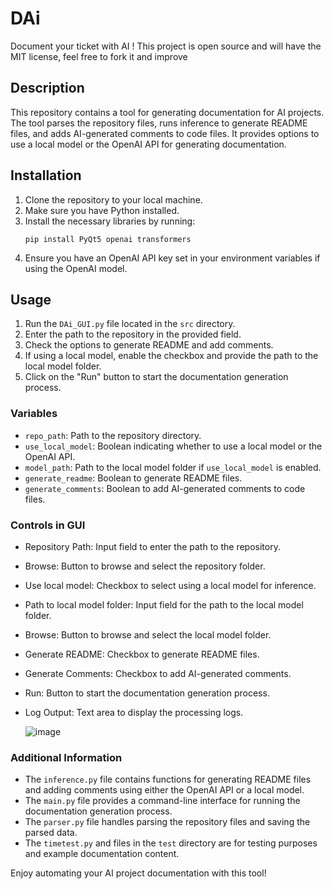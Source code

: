 # DAi
Document your ticket with AI !
This project is open source and will have the MIT license, feel free to fork it and improve

## Description
This repository contains a tool for generating documentation for AI projects. The tool parses the repository files, runs inference to generate README files, and adds AI-generated comments to code files. It provides options to use a local model or the OpenAI API for generating documentation.

## Installation
1. Clone the repository to your local machine.
2. Make sure you have Python installed.
3. Install the necessary libraries by running:
   ```
   pip install PyQt5 openai transformers
   ```
4. Ensure you have an OpenAI API key set in your environment variables if using the OpenAI model.

## Usage
1. Run the `DAi_GUI.py` file located in the `src` directory.
2. Enter the path to the repository in the provided field.
3. Check the options to generate README and add comments.
4. If using a local model, enable the checkbox and provide the path to the local model folder.
5. Click on the "Run" button to start the documentation generation process.

### Variables
- `repo_path`: Path to the repository directory.
- `use_local_model`: Boolean indicating whether to use a local model or the OpenAI API.
- `model_path`: Path to the local model folder if `use_local_model` is enabled.
- `generate_readme`: Boolean to generate README files.
- `generate_comments`: Boolean to add AI-generated comments to code files.

### Controls in GUI
- Repository Path: Input field to enter the path to the repository.
- Browse: Button to browse and select the repository folder.
- Use local model: Checkbox to select using a local model for inference.
- Path to local model folder: Input field for the path to the local model folder.
- Browse: Button to browse and select the local model folder.
- Generate README: Checkbox to generate README files.
- Generate Comments: Checkbox to add AI-generated comments.
- Run: Button to start the documentation generation process.
- Log Output: Text area to display the processing logs.
  
  ![image](https://github.com/user-attachments/assets/38d715d5-8ac0-4e75-966c-db19b3a82ad5)


### Additional Information
- The `inference.py` file contains functions for generating README files and adding comments using either the OpenAI API or a local model.
- The `main.py` file provides a command-line interface for running the documentation generation process.
- The `parser.py` file handles parsing the repository files and saving the parsed data.
- The `timetest.py` and files in the `test` directory are for testing purposes and example documentation content.

Enjoy automating your AI project documentation with this tool!

